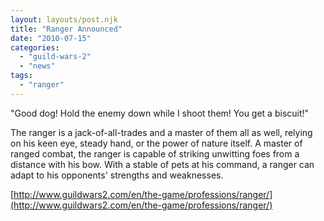 ```yaml
---
layout: layouts/post.njk
title: "Ranger Announced"
date: "2010-07-15"
categories: 
  - "guild-wars-2"
  - "news"
tags: 
  - "ranger"
---
```


"Good dog! Hold the enemy down while I shoot them! You get a biscuit!"

The ranger is a jack-of-all-trades and a master of them all as well, relying on his keen eye, steady hand, or the power of nature itself. A master of ranged combat, the ranger is capable of striking unwitting foes from a distance with his bow. With a stable of pets at his command, a ranger can adapt to his opponents' strengths and weaknesses.

[http://www.guildwars2.com/en/the-game/professions/ranger/](http://www.guildwars2.com/en/the-game/professions/ranger/)
